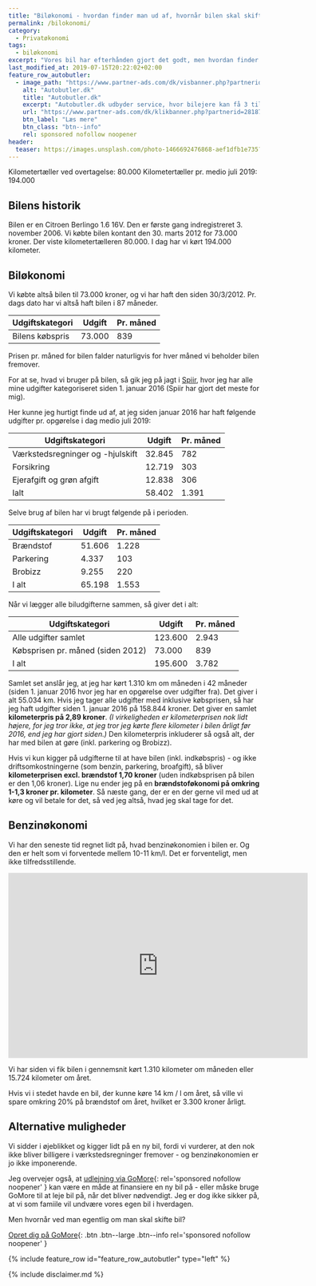 ```yaml
---
title: "Biløkonomi - hvordan finder man ud af, hvornår bilen skal skiftes?"
permalink: /bilokonomi/
category:
  - Privatøkonomi
tags:
  - biløkonomi
excerpt: "Vores bil har efterhånden gjort det godt, men hvordan finder man ud af, hvornår det er er tid til at skifte?"
last_modified_at: 2019-07-15T20:22:02+02:00
feature_row_autobutler:
  - image_path: "https://www.partner-ads.com/dk/visbanner.php?partnerid=28187&bannerid=49818"
    alt: "Autobutler.dk"
    title: "Autobutler.dk"
    excerpt: "Autobutler.dk udbyder service, hvor bilejere kan få 3 tilbud fra udvalgte værksteder. Autobutler.dk fokuserer på at det skal være nemt, trygt og til en gennemskuelig pris at få sin bil lavet."
    url: "https://www.partner-ads.com/dk/klikbanner.php?partnerid=28187&bannerid=49818"
    btn_label: "Læs mere"
    btn_class: "btn--info"
    rel: sponsored nofollow noopener
header:
  teaser: https://images.unsplash.com/photo-1466692476868-aef1dfb1e735?ixlib=rb-1.2.1&ixid=eyJhcHBfaWQiOjEyMDd9&auto=format&fit=crop&w=400&q=80
---
```


Kilometertæller ved overtagelse: 80.000
Kilometertæller pr. medio juli 2019: 194.000

## Bilens historik

Bilen er en Citroen Berlingo 1.6 16V. Den er første gang indregistreret 3. november 2006. Vi købte bilen kontant den 30. marts 2012 for 73.000 kroner. Der viste kilometertælleren 80.000. I dag har vi kørt 194.000 kilometer.

## Biløkonomi

Vi købte altså bilen til 73.000 kroner, og vi har haft den siden 30/3/2012. Pr. dags dato har vi altså haft bilen i 87 måneder.

| Udgiftskategori                  | Udgift | Pr. måned |
|----------------------------------|--------|-----------|
| Bilens købspris                  | 73.000 | 839       |

Prisen pr. måned for bilen falder naturligvis for hver måned vi beholder bilen fremover.

For at se, hvad vi bruger på bilen, så gik jeg på jagt i [Spiir](http://www.spiir.dk/), hvor jeg har alle mine udgifter kategoriseret siden 1. januar 2016 (Spiir har gjort det meste for mig).

Her kunne jeg hurtigt finde ud af, at jeg siden januar 2016 har haft følgende udgifter pr. opgørelse i dag medio juli 2019:

| Udgiftskategori                  | Udgift | Pr. måned |
|----------------------------------|--------|-----------|
| Værkstedsregninger og -hjulskift | 32.845 | 782       |
| Forsikring                       | 12.719 | 303       |
| Ejerafgift og grøn afgift        | 12.838 | 306       |
| Ialt                             | 58.402 | 1.391     |

Selve brug af bilen har vi brugt følgende på i perioden.

| Udgiftskategori                  | Udgift | Pr. måned |
|----------------------------------|--------|-----------|
| Brændstof                        | 51.606 | 1.228     |
| Parkering                        | 4.337  | 103       |
| Brobizz                          | 9.255  | 220       |
| I alt                            | 65.198 | 1.553     |

Når vi lægger alle biludgifterne sammen, så giver det i alt:

| Udgiftskategori                   | Udgift  | Pr. måned |
|-----------------------------------|---------|-----------|
| Alle udgifter samlet              | 123.600 | 2.943     |
| Købsprisen pr. måned (siden 2012) | 73.000  | 839       |
| I alt                             | 195.600 | 3.782     |

Samlet set anslår jeg, at jeg har kørt 1.310 km om måneden i 42 måneder (siden 1. januar 2016 hvor jeg har en opgørelse over udgifter fra). Det giver i alt 55.034 km. Hvis jeg tager alle udgifter med inklusive købsprisen, så har jeg haft udgifter siden 1. januar 2016 på 158.844 kroner. Det giver en samlet **kilometerpris på 2,89 kroner**. _(I virkeligheden er kilometerprisen nok lidt højere, for jeg tror ikke, at jeg tror jeg kørte flere kilometer i bilen årligt før 2016, end jeg har gjort siden.)_ Den kilometerpris inkluderer så også alt, der har med bilen at gøre (inkl. parkering og Brobizz).

Hvis vi kun kigger på udgifterne til at have bilen (inkl. indkøbspris) - og ikke driftsomkostningerne (som benzin, parkering, broafgift), så bliver **kilometerprisen excl. brændstof 1,70 kroner** (uden indkøbsprisen på bilen er den 1,06 kroner). Lige nu ender jeg på en **brændstoføkonomi på omkring 1-1,3 kroner pr. kilometer**. Så næste gang, der er en der gerne vil med ud at køre og vil betale for det, så ved jeg altså, hvad jeg skal tage for det.

## Benzinøkonomi

Vi har den seneste tid regnet lidt på, hvad benzinøkonomien i bilen er. Og den er helt som vi forventede mellem 10-11 km/l. Det er forventeligt, men ikke tilfredsstillende.

<iframe width="600" height="371" seamless frameborder="0" scrolling="no" src="https://docs.google.com/spreadsheets/d/e/2PACX-1vQcPiPHuya32XoyHcIXTxbiR_GpnSCwpHAl14gXreS31Zf5IBCxRhhirijORT9RvZRymniTJDJdG8Fo/pubchart?oid=278777110&amp;format=image"></iframe>

Vi har siden vi fik bilen i gennemsnit kørt 1.310 kilometer om måneden eller 15.724 kilometer om året.

Hvis vi i stedet havde en bil, der kunne køre 14 km / l om året, så ville vi spare omkring 20% på brændstof om året, hvilket er 3.300 kroner årligt.

## Alternative muligheder

Vi sidder i øjeblikket og kigger lidt på en ny bil, fordi vi vurderer, at den nok ikke bliver billigere i værkstedsregninger fremover - og benzinøkonomien er jo ikke imponerende.

Jeg overvejer også, at [udlejning via GoMore](/go/gomore/){: rel='sponsored nofollow noopener' } kan være en måde at finansiere en ny bil på - eller måske bruge GoMore til at leje bil på, når det bliver nødvendigt. Jeg er dog ikke sikker på, at vi som famiile vil undvære vores egen bil i hverdagen.

Men hvornår ved man egentlig om man skal skifte bil?

[Opret dig på GoMore](/go/gomore/){: .btn .btn--large .btn--info rel='sponsored nofollow noopener' }

{% include feature_row id="feature_row_autobutler" type="left" %}

{% include disclaimer.md %}
